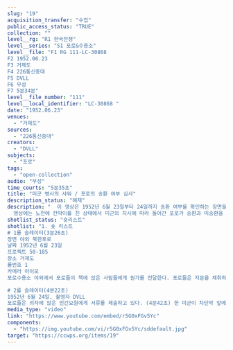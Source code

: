 ```yaml
---
slug: "19"
acquisition_transfer: "수집"
public_access_status: "TRUE"
collection: ""
level__rg: "R1 한국전쟁"
level__series: "S1 포로&수용소"
level__file: "F1 RG 111-LC-30868 
F2 1952.06.23
F3 거제도
F4 226통신중대
F5 DVLL
F6 무성
F7 5분34분"
level__file_number: "111"
level__local_identifier: "LC-30868 "
date: "1952.06.23"
venues: 
  - "거제도"
sources: 
  - "226통신중대"
creators: 
  - "DVLL"
subjects: 
  - "포로"
tags: 
  - "open-collection"
audio: "무성"
time_courts: "5분35초"
title: "미군 병사의 샤워 / 포로의 송환 여부 심사"
description_status: "해제"
description: "  이 영상은 1952년 6월 23일부터 24일까지 송환 여부를 확인하는 장면들이다. 유엔군사령부는 1952년 4월부터 6월 24일까지 부산과 거제도 등지에 수용된 포로들의 송환여부에 따라 수용소 재배치를 실시했다. 북한 또는 중국 송환자들은 거제도, 거제도 저구리, 제주도 국제공항 인근에 이동 재배치했다. 송환을 거부한 북한군과 대만행을 선택한 중국인민지원군 포로들은 부산 내 가야와 서면 일대, 마산, 광주 상무대, 영천, 대구, 논산, 인천 부평, 제주도 모슬포 등지로 재배치가 이뤄졌다. 
  영상에는 노천에 칸막이를 친 상태에서 미군의 지시에 따라 들어간 포로가 송환과 미송환을 답하는 장면을 담고 있다. 하지만 송환심사 과정에서 수용소 내에서 여러 차례 시위와 갈등 등이 첨예하게 대립되었다."
shotlist_status: "숏리스트"
shotlist: "1. 숏 리스트
# 1롤 슬레이터(3분26초)
장면 야외 북한포로
날짜 1952년 6월 23일
프로젝트 50-185
장소 거제도
롤번호 1
카메라 아이모
포로수용소 야외에서 포로들이 책에 앉은 사람들에게 뭔가를 전달한다. 포로들은 지문을 채취하고 등록서류를 미군에게 제출하고 있다. (4분09초) 의자에 앉은 민간요원이 포로들에게 서류를 받고 있다. 이름을 확인하고 뭔가를 적고 있다. 

# 2롤 슬레이터(4분22초) 
1952년 6월 24일, 촬영자 DVLL
포로들은 의자에 앉은 민간요원에게 서류를 제출하고 있다. (4분42초) 한 미군이 차단막 앞에서 설명을 하고 있다. 각각 차단막 안에 군인이 의자에 앉아 있다. 포로 한 명 한명이 들어가서 서류를 제출하고 있따. 차단막에 앉은 군인이 포로에게 질문하고 종이에 “N”자를 표시한다. 한 미군이 포로를 데리고 가고 있다. 수용동 정문이 나온다."
media_type: "video"
link: "https://www.youtube.com/embed/r5G0xFGv5Yc"
components: 
  - "https://img.youtube.com/vi/r5G0xFGv5Yc/sddefault.jpg"
target: "https://ccwps.org/items/19"
---
```


